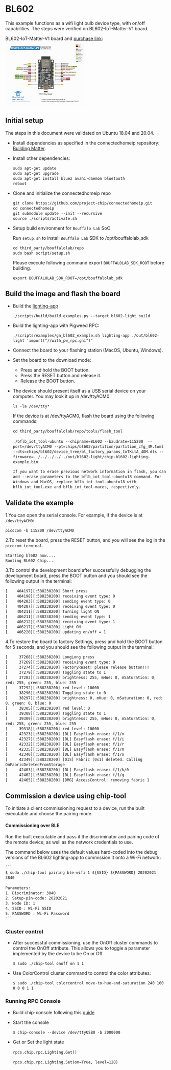 # BL602

This example functions as a wifi light bulb device type, with on/off
capabilities. The steps were verified on BL602-IoT-Matter-V1 board.

BL602-IoT-Matter-V1 board and
[purchase link](https://www.amazon.com/dp/B0B9ZVGXD8):
<img src="../../../platform/bouffalolab/bl602/doc/images/BL602-IoT-Matter_V1.png" style="zoom:25%;" />

## Initial setup

The steps in this document were validated on Ubuntu 18.04 and 20.04.

-   Install dependencies as specified in the connectedhomeip repository:
    [Building Matter](https://github.com/project-chip/connectedhomeip/blob/interop_testing_te9/docs/guides/BUILDING.md).
-   Install other dependencies:

    ```
    sudo apt-get update
    sudo apt-get upgrade
    sudo apt-get install bluez avahi-daemon bluetooth
    reboot
    ```

-   Clone and initialize the connectedhomeip repo

    ```
    git clone https://github.com/project-chip/connectedhomeip.git
    cd connectedhomeip
    git submodule update --init --recursive
    source ./scripts/activate.sh
    ```

-   Setup build environment for `Bouffalo Lab` SoC

    Run `setup.sh` to install `Bouffalo Lab` SDK to /opt/bouffalolab_sdk

    ```
    cd third_party/bouffalolab/repo
    sudo bash script/setup.sh
    ```

    Please execute following command export `BOUFFALOLAB_SDK_ROOT` before
    building.

    ```
    export BOUFFALOLAB_SDK_ROOT=/opt/bouffalolab_sdk
    ```

## Build the image and flash the board

-   Build the
    [lighting-app](https://github.com/project-chip/connectedhomeip/tree/master/examples/lighting-app/bouffalolab/bl602)

    ```
    ./scripts/build/build_examples.py --target bl602-light build
    ```

-   Build the lighting-app with Pigweed RPC:

    ```
    ./scripts/examples/gn_bl602_example.sh lighting-app ./out/bl602-light 'import("//with_pw_rpc.gni")'
    ```

-   Connect the board to your flashing station (MacOS, Ubuntu, Windows).

-   Set the board to the download mode:

    -   Press and hold the BOOT button.
    -   Press the RESET button and release it.
    -   Release the BOOT button.

-   The device should present itself as a USB serial device on your computer.
    You may look it up in /dev/ttyACM0

    ```
    ls -la /dev/tty*
    ```

    If the device is at /dev/ttyACM0, flash the board using the following
    commands:

    ```
    cd third_party/bouffalolab/repo/tools/flash_tool

    ./bflb_iot_tool-ubuntu --chipname=BL602 --baudrate=115200  --port=/dev/ttyACM0 --pt=chips/bl602/partition/partition_cfg_4M.toml --dts=chips/bl602/device_tree/bl_factory_params_IoTKitA_40M.dts --firmware=../../../../../out/bl602-light/chip-bl602-lighting-example.bin
    ```

    ```
    If you want to erase previous network information in flash, you can add --erase parameters to the bflb_iot_tool-ubuntu18 command. For Windows and MacOS, replace bflb_iot_tool-ubuntu18 with bflb_iot_tool.exe and bflb_iot_tool-macos, respectively.
    ```

## Validate the example

1.You can open the serial console. For example, if the device is at
`/dev/ttyACM0`:

```
picocom -b 115200 /dev/ttyACM0
```

2.To reset the board, press the RESET button, and you will see the log in the
`picocom terminal`.

```
Starting bl602 now....
Booting BL602 Chip...
```

3.To control the development board after successfully debugging the development
board, press the BOOT button and you should see the following output in the
terminal:

```
[    404197][:588238200] Short press
[    404198][:588238200] receiving event type: 0
[    404203][:588238200] sending event type: 0
[    404207][:588238200] receiving event type: 0
[    404211][:588238200] Turning light ON
[    406211][:588238200] sending event type: 1
[    406212][:588238200] receiving event type: 1
[    406217][:588238200] Light ON
[    406220][:588238200] updating on/off = 1
```

4.To restore the board to factory Settings, press and hold the BOOT button for 5
seconds, and you should see the following output in the terminal:

```
[     37268][:588238200] LongLong press
[     37269][:588238200] receiving event type: 0
[     37274][:588238200] FactoryReset! please release button!!!
[     37279][:588238200] Toggling state to 1
[     37283][:588238200] brightness: 255, mHue: 0, mSaturation: 0, red: 255, green: 255, blue: 255
[     37292][:588238200] red level: 10000
[     38296][:588238200] Toggling state to 0
[     38297][:588238200] brightness: 0, mHue: 0, mSaturation: 0, red: 0, green: 0, blue: 0
[     38305][:588238200] red level: 0
[     39308][:588238200] Toggling state to 1
[     39309][:588238200] brightness: 255, mHue: 0, mSaturation: 0, red: 255, green: 255, blue: 255
[     39318][:588238200] red level: 10000
[     42323][:588238200] [DL] Easyflash erase: f/1/n
[     42327][:588238200] [DL] Easyflash erase: f/1/i
[     42332][:588238200] [DL] Easyflash erase: f/1/r
[     42335][:588238200] [DL] Easyflash erase: f/1/m
[     42340][:588238200] [DL] Easyflash erase: f/1/o
[     42349][:588238200] [DIS] Fabric (0x1) deleted. Calling OnFabricDeletedFromStorage
[     42403][:588238200] [DL] Easyflash erase: f/1/k/0
[     42462][:588238200] [DL] Easyflash erase: f/1/g
[     42465][:588238200] [DMG] AccessControl: removing fabric 1
```

## Commission a device using chip-tool

To initiate a client commissioning request to a device, run the built executable
and choose the pairing mode.

#### Commissioning over BLE

Run the built executable and pass it the discriminator and pairing code of the
remote device, as well as the network credentials to use.

The command below uses the default values hard-coded into the debug versions of
the BL602 lighting-app to commission it onto a Wi-Fi network:

    ```
    $ sudo ./chip-tool pairing ble-wifi 1 ${SSID} ${PASSWORD} 20202021 3840

    Parameters:
    1. Discriminator: 3840
    2. Setup-pin-code: 20202021
    3. Node ID: 1
    4. SSID : Wi-Fi SSID
    5. PASSWORD : Wi-Fi Password
    ```

### Cluster control

-   After successful commissioning, use the OnOff cluster commands to control
    the OnOff attribute. This allows you to toggle a parameter implemented by
    the device to be On or Off.

    ```
    $ sudo ./chip-tool onoff on 1 1
    ```

-   Use ColorControl cluster command to control the color attributes:

    ```
    $ sudo ./chip-tool colorcontrol move-to-hue-and-saturation 240 100 0 0 0 1 1
    ```

### Running RPC Console

-   Build chip-console following this
    [guide](../../../common/pigweed/rpc_console/README.md)

-   Start the console

    ```
    $ chip-console --device /dev/ttyUSB0 -b 2000000
    ```

-   Get or Set the light state

    `rpcs.chip.rpc.Lighting.Get()`

    `rpcs.chip.rpc.Lighting.Set(on=True, level=128)`

